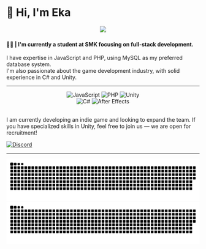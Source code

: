 # 👋 Hi, I'm Eka

<div align="center">
  <img src="excalibur.gif" width="60%" />
</div>

#### 🌌🐾 | I'm currently a student at SMK focusing on full-stack development.  
I have expertise in JavaScript and PHP, using MySQL as my preferred database system.  
I'm also passionate about the game development industry, with solid experience in C# and Unity.

---

<p align="center">
  <img src="https://img.shields.io/badge/JavaScript-F7DF1E?style=for-the-badge&logo=javascript&logoColor=black" alt="JavaScript" />
  <img src="https://img.shields.io/badge/PHP-777BB4?style=for-the-badge&logo=php&logoColor=white" alt="PHP" />
  <img src="https://img.shields.io/badge/Unity-000000?style=for-the-badge&logo=unity&logoColor=white" alt="Unity" />
  <br>
  <img src="https://img.shields.io/badge/C%23-239120?style=for-the-badge&logo=c-sharp&logoColor=white" alt="C#" />
  <img src="https://img.shields.io/badge/After%20Effects-9999FF?style=for-the-badge&logo=adobeaftereffects&logoColor=white" alt="After Effects" />
  <br><br>
  <p>I am currently developing an indie game and looking to expand the team.
If you have specialized skills in Unity, feel free to join us — we are open for recruitment!</p>
  <a href="" target="_blank">
    <img src="https://img.shields.io/discord/your-server-id?label=Join%20GameDev%20Discord&style=for-the-badge&logo=discord" alt="Discord" />
  </a>
</p>

---

<div align="center">

![GitHub Snake Contribution](https://raw.githubusercontent.com/MayMeow/MayMeow/output/github-contribution-grid-snake-dark.svg#gh-dark-mode-only)
![GitHub Snake Contribution](https://raw.githubusercontent.com/MayMeow/MayMeow/output/github-contribution-grid-snake.svg#gh-light-mode-only)

</div>
